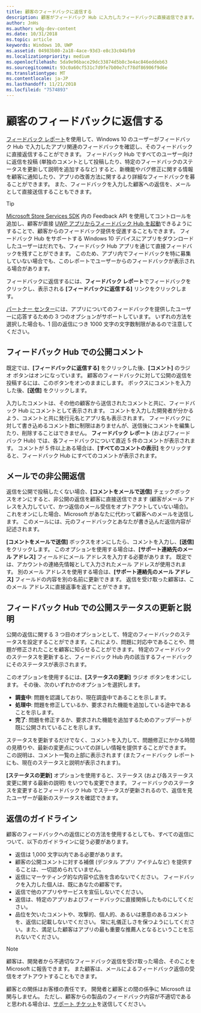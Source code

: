```yaml
---
title: 顧客のフィードバックに返信する
description: 顧客がフィードバック Hub に入力したフィードバックに直接返信できます。
author: JnHs
ms.author: wdg-dev-content
ms.date: 10/31/2018
ms.topic: article
keywords: Windows 10、UWP
ms.assetid: 04983b80-2a18-4ace-93d3-e8c33c04bfb9
ms.localizationpriority: medium
ms.openlocfilehash: 5da9e96bace29dc33874d5b8c3e4ac846eddeb63
ms.sourcegitcommit: 93c0a60cf531c7d9fe7b00e7cf78df86906f9d6e
ms.translationtype: MT
ms.contentlocale: ja-JP
ms.lasthandoff: 11/21/2018
ms.locfileid: "7574893"
---
```

# <a name="respond-to-customer-feedback"></a>顧客のフィードバックに返信する

[フィードバック レポート](feedback-report.md)を使用して、Windows 10 のユーザーがフィードバック Hub で入力したアプリ関連のフィードバックを確認し、そのフィードバックに直接返信することができます。 フィードバック Hub ですべてのユーザー向けに返信を投稿 (単独のコメントとして投稿したり、特定のフィードバックのステータスを更新して説明を追加するなど) すると、新機能やバグ修正に関する情報を顧客に通知したり、アプリの改善方法に関するより詳細なフィードバックを募ることができます。 また、フィードバックを入力した顧客への返信を、メールとして直接送信することもできます。

> [!TIP]
> [Microsoft Store Services SDK](http://aka.ms/store-em-sdk) 内の Feedback API を使用してコントロールを追加し、顧客が直接 [UWP アプリからフィードバック Hub を起動](../monetize/launch-feedback-hub-from-your-app.md)できるようにすることで、顧客からのフィードバック提供を促進することもできます。 フィードバック Hub をサポートする Windows 10 デバイスにアプリをダウンロードしたユーザーはだれでも、フィードバック Hub アプリを通じて直接フィードバックを残すことができます。 このため、アプリ内でフィードバックを特に募集していない場合でも、このレポートでユーザーからのフィードバックが表示される場合があります。

フィードバックに返信するには、**フィードバック レポート**でフィードバックをクリックし、表示される **[フィードバックに返信する]** リンクをクリックします。

[パートナー センター](https://partner.microsoft.com/dashboard)には、アプリについてのフィードバックを提供したユーザーに応答するための 3 つのオプションがサポートしています。 いずれの方法を選択した場合も、1 回の返信につき 1000 文字の文字数制限があるので注意してください。

## <a name="public-comments-in-feedback-hub"></a>フィードバック Hub での公開コメント

既定では、**[フィードバックに返信する]** をクリックした後、**[コメント]** のラジオ ボタンはオンになっています。 顧客のフィードバックに対して公開の返信を投稿するには、このボタンをオンのままにします。 ボックスにコメントを入力した後、**[送信]** をクリックします。

入力したコメントは、その他の顧客から送信されたコメントと共に、フィードバック Hub にコメントとして表示されます。 コメントを入力した開発者が分かるよう、コメントと共に発行元名とアプリ名も表示されます。 フィードバックに対して書き込めるコメント数に制限はありませんが、送信後にコメントを編集したり、削除することはできません。 **フィードバック レポート** (およびフィードバック Hub) では、各フィードバックについて直近 5 件のコメントが表示されます。 コメントが 5 件以上ある場合は、**[すべてのコメントの表示]** をクリックすると、フィードバック Hub にすべてのコメントが表示されます。


## <a name="private-responses-via-email"></a>メールでの非公開返信

返信を公開で投稿したくない場合、**[コメントをメールで送信]** チェックボックスをオンにすると、非公開の返信を顧客に直接送信できます (顧客がメール アドレスを入力していて、かつ返信のメール受信をオプトアウトしていない場合)。 これをオンにした場合、Microsoft があなたに代わって顧客へのメールを送信します。 このメールには、元のフィードバックとあなたが書き込んだ返信内容が記述されます。

**[コメントをメールで送信]** ボックスをオンにしたら、コメントを入力し、**[送信]** をクリックします。 このオプションを使用する場合は、**[サポート連絡先のメール アドレス]** フィールドにメール アドレスを入力する必要があります。 既定では、アカウントの連絡先情報として入力されたメール アドレスが使用されます。 別のメール アドレスを使用する場合は、**[サポート連絡先のメール アドレス]** フィールドの内容を別の名前に更新できます。 返信を受け取った顧客は、このメール アドレスに直接返事を返すことができます。


## <a name="public-status-updates-and-descriptions-in-feedback-hub"></a>フィードバック Hub での公開ステータスの更新と説明

公開の返信に関する 3 つ目のオプションとして、特定のフィードバックのステータスを設定することができます。これにより、問題に対応中であることや、問題が修正されたことを顧客に知らせることができます。 特定のフィードバックのステータスを更新すると、フィードバック Hub 内の該当するフィードバックにそのステータスが表示されます。

このオプションを使用するには、**[ステータスの更新]** ラジオ ボタンをオンにします。 その後、次のいずれかのオプションを選択します。

- **調査中**: 問題を認識しており、現在調査中であることを示します。
- **処理中**: 問題を修正しているか、要求された機能を追加している途中であることを示します。
- **完了**: 問題を修正するか、要求された機能を追加するためのアップデートが既に公開されていることを示します。

ステータスを更新するだけでなく、コメントを入力して、問題修正にかかる時間の見積りや、最新の変更点についての詳しい情報を提供することができます。 この説明は、コメント一覧の上部に表示されます (またフィードバック レポートにも、現在のステータスと説明が表示されます)。

**[ステータスの更新]** オプションを使用すると、ステータス (および各ステータス変更に関する最新の説明) をいつでも変更できます。 フィードバックのステータスを変更するとフィードバック Hub でステータスが更新されるので、返信を見たユーザーが最新のステータスを確認できます。


## <a name="guidelines-for-responses"></a>返信のガイドライン

顧客のフィードバックへの返信にどの方法を使用するとしても、すべての返信について、以下のガイドラインに従う必要があります。
- 返信は 1,000 文字以内である必要があります。
- 顧客の公開コメントに対する補償 (デジタル アプリ アイテムなど) を提供することは、一切認められていません。
- 返信にマーケティング的な内容や広告を含めないでください。 フィードバックを入力した個人は、既にあなたの顧客です。
- 返信で他のアプリやサービスを宣伝しないでください。
- 返信は、特定のアプリおよびフィードバックに直接関係したものにしてください。
- 品位を欠いたコメントや、攻撃的、個人的、あるいは悪意のあるコメントを、返信に記載しないでください。 常に礼儀正しさを保つようにしてください。また、満足した顧客はアプリの最も重要な推薦人となるということを忘れないでください。

> [!NOTE]
> 顧客は、開発者から不適切なフィードバック返信を受け取った場合、そのことを Microsoft に報告できます。 また顧客は、メールによるフィードバック返信の受信をオプトアウトすることもできます。

顧客との関係はお客様の責任です。 開発者と顧客との間の係争に Microsoft は関与しません。 ただし、顧客からの製品のフィードバック内容が不適切であると思われる場合は、[サポート チケット](http://go.microsoft.com/fwlink/p/?LinkID=401178)を送信してください。

